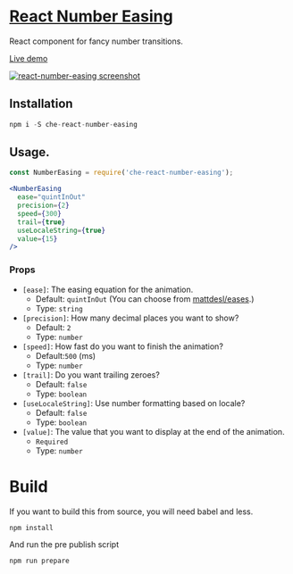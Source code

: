 # [React Number Easing](http://javierbyte.github.io/react-number-easing/)

React component for fancy number transitions.

[Live demo](https://che-wf.github.io/react-number-easing/)

[![react-number-easing screenshot](assets/number-easing-infinite.gif)](https://che-wf.github.io/react-number-easing/)


## Installation

```js
npm i -S che-react-number-easing
```

## Usage.

```jsx
const NumberEasing = require('che-react-number-easing');

<NumberEasing
  ease="quintInOut"
  precision={2}
  speed={300}
  trail={true}
  useLocaleString={true}
  value={15}
/>
```

### Props

* `[ease]`: The easing equation for the animation.
  * Default: `quintInOut` (You can choose from [mattdesl/eases](https://github.com/mattdesl/eases/blob/master/index.js).)
  * Type: `string`
* `[precision]`: How many decimal places you want to show?
  * Default: `2`
  * Type: `number`
* `[speed]`: How fast do you want to finish the animation?
  * Default:`500` (ms)
  * Type: `number`
* `[trail]`: Do you want trailing zeroes?
  * Default: `false`
  * Type: `boolean`
* `[useLocaleString]`: Use number formatting based on locale?
  * Default: `false`
  * Type: `boolean`
* `[value]`: The value that you want to display at the end of the animation.
  * `Required`
  * Type: `number`

# Build

If you want to build this from source, you will need babel and less.

```js
npm install
```

And run the pre publish script

```js
npm run prepare
```
